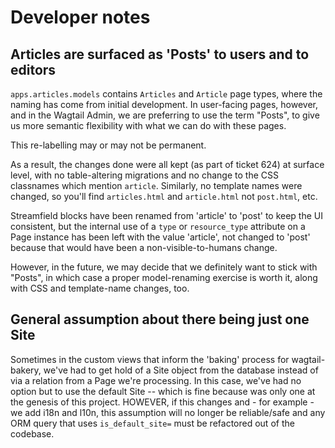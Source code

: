 # Developer notes

## Articles are surfaced as 'Posts' to users and to editors

`apps.articles.models` contains `Articles` and `Article` page types, where the naming has come from initial development. In user-facing pages, however, and in the Wagtail Admin, we are preferring to use the term "Posts", to give us more semantic flexibility with what we can do with these pages.

This re-labelling may or may not be permanent.

As a result, the changes done were all kept (as part of ticket 624) at surface level, with no table-altering migrations and no change to the CSS classnames which mention `article`. Similarly, no template names were changed, so you'll find `articles.html` and `article.html` not `post.html`, etc.

Streamfield blocks have been renamed from 'article' to 'post' to keep the UI consistent, but the internal use of a `type` or `resource_type` attribute on a Page instance has been left with the value 'article', not changed to 'post' because that would have been a non-visible-to-humans change.

However, in the future, we may decide that we definitely want to stick with "Posts", in which case a proper model-renaming exercise is worth it, along with CSS and template-name changes, too.

## General assumption about there being just one Site

Sometimes in the custom views that inform the 'baking' process for wagtail-bakery, we've had to get hold of a Site object from the database instead of via a relation from a Page we're processing.
In this case, we've had no option but to use the default Site -- which is fine because was only one at the genesis of this project. HOWEVER, if this changes and - for example - we add i18n and l10n, this assumption will no longer be reliable/safe and any ORM query that uses `is_default_site=` must be refactored out of the codebase.
